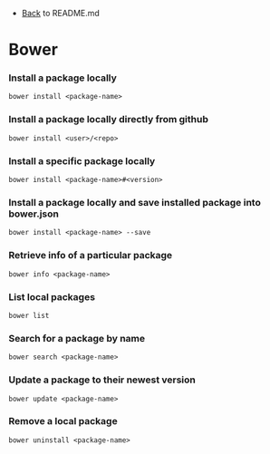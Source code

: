 - [Back](README.md) to README.md

# Bower

### Install a package locally
```
bower install <package-name>
```

### Install a package locally directly from github
```
bower install <user>/<repo>
```

### Install a specific package locally
```
bower install <package-name>#<version>
```

### Install a package locally and save installed package into bower.json
```
bower install <package-name> --save
```

### Retrieve info of a particular package
```
bower info <package-name>
```

### List local packages
```
bower list
```

### Search for a package by name
```
bower search <package-name>
```

### Update a package to their newest version
```
bower update <package-name>
```

### Remove a local package
```
bower uninstall <package-name>
```
